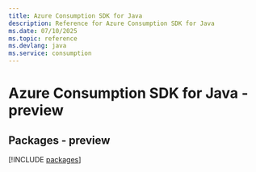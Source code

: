 ```yaml
---
title: Azure Consumption SDK for Java
description: Reference for Azure Consumption SDK for Java
ms.date: 07/10/2025
ms.topic: reference
ms.devlang: java
ms.service: consumption
---
```

# Azure Consumption SDK for Java - preview
## Packages - preview
[!INCLUDE [packages](consumption-index.md)]